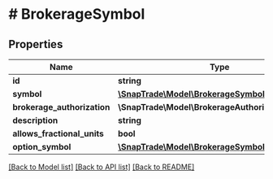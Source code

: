 # # BrokerageSymbol

## Properties

Name | Type | Description | Notes
------------ | ------------- | ------------- | -------------
**id** | **string** |  | [optional]
**symbol** | [**\SnapTrade\Model\BrokerageSymbolSymbol**](BrokerageSymbolSymbol.md) |  | [optional]
**brokerage_authorization** | **\SnapTrade\Model\BrokerageAuthorization** |  | [optional]
**description** | **string** |  | [optional]
**allows_fractional_units** | **bool** |  | [optional]
**option_symbol** | [**\SnapTrade\Model\BrokerageSymbolOptionSymbol**](BrokerageSymbolOptionSymbol.md) |  | [optional]

[[Back to Model list]](../../README.md#models) [[Back to API list]](../../README.md#endpoints) [[Back to README]](../../README.md)
